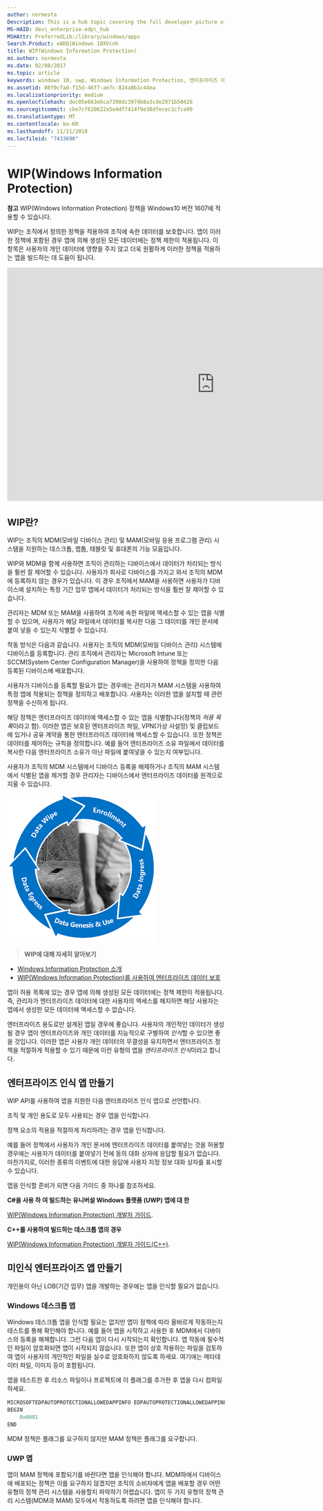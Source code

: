 ```yaml
---
author: normesta
Description: This is a hub topic covering the full developer picture of how Windows Information Protection (WIP) relates to files, buffers, clipboard, networking, background tasks, and data protection under lock.
MS-HAID: dev\_enterprise.edp\_hub
MSHAttr: PreferredLib:/library/windows/apps
Search.Product: eADQiWindows 10XVcnh
title: WIP(Windows Information Protection)
ms.author: normesta
ms.date: 02/08/2017
ms.topic: article
keywords: windows 10, uwp, Windows Information Protection, 엔터프라이즈 데이터, 엔터프라이즈 데이터 보호, edp, 인식 앱
ms.assetid: 08f0cfad-f15d-46f7-ae7c-824a8b1c44ea
ms.localizationpriority: medium
ms.openlocfilehash: dec05e663e6ca7390dc3974b8a3cde2971b50426
ms.sourcegitcommit: cbe7cf620622a5e4df7414f9e38dfecec1cfca99
ms.translationtype: MT
ms.contentlocale: ko-KR
ms.lasthandoff: 11/21/2018
ms.locfileid: "7433690"
---
```

# <a name="windows-information-protection-wip"></a>WIP(Windows Information Protection)

__참고__ WIP(Windows Information Protection) 정책을 Windows10 버전 1607에 적용할 수 있습니다.

WIP는 조직에서 정의한 정책을 적용하여 조직에 속한 데이터를 보호합니다. 앱이 이러한 정책에 포함된 경우 앱에 의해 생성된 모든 데이터에는 정책 제한이 적용됩니다. 이 항목은 사용자의 개인 데이터에 영향을 주지 않고 더욱 원활하게 이러한 정책을 적용하는 앱을 빌드하는 데 도움이 됩니다.
<iframe src="https://channel9.msdn.com/Blogs/Windows-Development-for-the-Enterprise/Securing-Enterprise-Data-with-Windows-Information-Protection/player" width="960" height="540" allowFullScreen frameBorder="0"></iframe>

## <a name="first-what-is-wip"></a>WIP란?

WIP는 조직의 MDM(모바일 디바이스 관리) 및 MAM(모바일 응용 프로그램 관리) 시스템을 지원하는 데스크톱, 랩톱, 태블릿 및 휴대폰의 기능 모음입니다.

WIP와 MDM을 함께 사용하면 조직이 관리하는 디바이스에서 데이터가 처리되는 방식을 훨씬 잘 제어할 수 있습니다. 사용자가 회사로 디바이스를 가지고 와서 조직의 MDM에 등록하지 않는 경우가 있습니다.  이 경우 조직에서 MAM을 사용하면 사용자가 디바이스에 설치하는 특정 기간 업무 앱에서 데이터가 처리되는 방식을 훨씬 잘 제어할 수 있습니다.

관리자는 MDM 또는 MAM을 사용하여 조직에 속한 파일에 액세스할 수 있는 앱을 식별할 수 있으며, 사용자가 해당 파일에서 데이터를 복사한 다음 그 데이터를 개인 문서에 붙여 넣을 수 있는지 식별할 수 있습니다.

작동 방식은 다음과 같습니다. 사용자는 조직의 MDM(모바일 디바이스 관리) 시스템에 디바이스를 등록합니다. 관리 조직에서 관리자는 Microsoft Intune 또는 SCCM(System Center Configuration Manager)을 사용하여 정책을 정의한 다음 등록된 디바이스에 배포합니다.

사용자가 디바이스를 등록할 필요가 없는 경우에는 관리자가 MAM 시스템을 사용하여 특정 앱에 적용되는 정책을 정의하고 배포합니다. 사용자는 이러한 앱을 설치할 때 관련 정책을 수신하게 됩니다.

해당 정책은 엔터프라이즈 데이터에 액세스할 수 있는 앱을 식별합니다(정책의 *허용 목록*이라고 함). 이러한 앱은 보호된 엔터프라이즈 파일, VPN(가상 사설망) 및 클립보드에 있거나 공유 계약을 통한 엔터프라이즈 데이터에 액세스할 수 있습니다. 또한 정책은 데이터를 제어하는 규칙을 정의합니다. 예를 들어 엔터프라이즈 소유 파일에서 데이터를 복사한 다음 엔터프라이즈 소유가 아닌 파일에 붙여넣을 수 있는지 여부입니다.

사용자가 조직의 MDM 시스템에서 디바이스 등록을 해제하거나 조직의 MAM 시스템에서 식별된 앱을 제거할 경우 관리자는 디바이스에서 엔터프라이즈 데이터를 원격으로 지울 수 있습니다.

![WIP 수명 주기](images/wip-lifecycle.png)

> **WIP에 대해 자세히 알아보기** <br>
* [Windows Information Protection 소개](https://blogs.technet.microsoft.com/windowsitpro/2016/06/29/introducing-windows-information-protection/)
* [WIP(Windows Information Protection)를 사용하여 엔터프라이즈 데이터 보호](https://technet.microsoft.com/library/dn985838(v=vs.85).aspx)

앱이 허용 목록에 있는 경우 앱에 의해 생성된 모든 데이터에는 정책 제한이 적용됩니다. 즉, 관리자가 엔터프라이즈 데이터에 대한 사용자의 액세스를 해지하면 해당 사용자는 앱에서 생성한 모든 데이터에 액세스할 수 없습니다.

엔터프라이즈 용도로만 설계된 앱일 경우에 좋습니다. 사용자의 개인적인 데이터가 생성될 경우 앱이 엔터프라이즈와 개인 데이터를 지능적으로 구별하여 *인식*할 수 있으면 좋을 것입니다. 이러한 앱은 사용자 개인 데이터의 무결성을 유지하면서 엔터프라이즈 정책을 적절하게 적용할 수 있기 때문에 이런 유형의 앱을 *엔터프라이즈 인식*이라고 합니다.

## <a name="create-an-enterprise-enlightened-app"></a>엔터프라이즈 인식 앱 만들기

WIP API를 사용하여 앱을 지원한 다음 엔터프라이즈 인식 앱으로 선언합니다.

조직 및 개인 용도로 모두 사용되는 경우 앱을 인식합니다.

정책 요소의 적용을 적절하게 처리하려는 경우 앱을 인식합니다.

예를 들어 정책에서 사용자가 개인 문서에 엔터프라이즈 데이터를 붙여넣는 것을 허용할 경우에는 사용자가 데이터를 붙여넣기 전에 동의 대화 상자에 응답할 필요가 없습니다. 마찬가지로, 이러한 종류의 이벤트에 대한 응답에 사용자 지정 정보 대화 상자를 표시할 수 있습니다.

앱을 인식할 준비가 되면 다음 가이드 중 하나를 참조하세요.

**C#을 사용 하 여 빌드하는 유니버설 Windows 플랫폼 (UWP) 앱에 대 한**

[WIP(Windows Information Protection) 개발자 가이드](wip-dev-guide.md).

**C++를 사용하여 빌드하는 데스크톱 앱의 경우**

[WIP(Windows Information Protection) 개발자 가이드(C++)](http://go.microsoft.com/fwlink/?LinkId=822192).


## <a name="create-non-enlightened-enterprise-app"></a>미인식 엔터프라이즈 앱 만들기

개인용이 아닌 LOB(기간 업무) 앱을 개발하는 경우에는 앱을 인식할 필요가 없습니다.

### <a name="windows-desktop-apps"></a>Windows 데스크톱 앱
Windows 데스크톱 앱을 인식할 필요는 없지만 앱이 정책에 따라 올바르게 작동하는지 테스트를 통해 확인해야 합니다. 예를 들어 앱을 시작하고 사용한 후 MDM에서 디바이스의 등록을 해제합니다. 그런 다음 앱이 다시 시작되는지 확인합니다. 앱 작동에 필수적인 파일이 암호화되면 앱이 시작되지 않습니다. 또한 앱이 상호 작용하는 파일을 검토하여 앱이 사용자의 개인적인 파일을 실수로 암호화하지 않도록 하세요. 여기에는 메타데이터 파일, 이미지 등이 포함됩니다.

앱을 테스트한 후 리소스 파일이나 프로젝트에 이 플래그를 추가한 후 앱을 다시 컴파일하세요.

```cpp
MICROSOFTEDPAUTOPROTECTIONALLOWEDAPPINFO EDPAUTOPROTECTIONALLOWEDAPPINFOID
BEGIN
    0x0001
END
```
MDM 정책은 플래그를 요구하지 않지만 MAM 정책은 플래그를 요구합니다.

### <a name="uwp-apps"></a>UWP 앱

앱이 MAM 정책에 포함되기를 바란다면 앱을 인식해야 합니다. MDM하에서 디바이스에 배포되는 정책은 이를 요구하지 않겠지만 조직의 소비자에게 앱을 배포할 경우 어떤 유형의 정책 관리 시스템을 사용할지 파악하기 어렵습니다. 앱이 두 가지 유형의 정책 관리 시스템(MDM과 MAM) 모두에서 작동하도록 하려면 앱을 인식해야 합니다.






 
